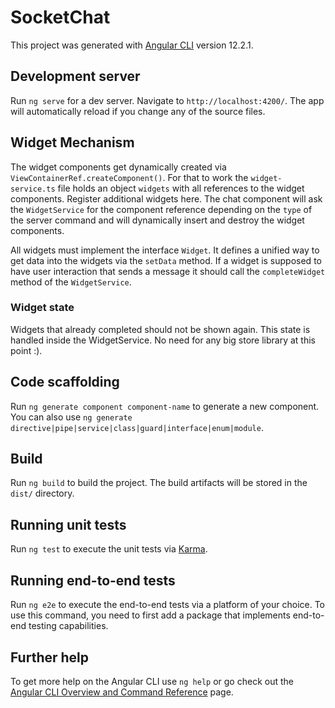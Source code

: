 # SocketChat

This project was generated with [Angular CLI](https://github.com/angular/angular-cli) version 12.2.1.

## Development server

Run `ng serve` for a dev server. Navigate to `http://localhost:4200/`. The app will automatically reload if you change any of the source files.

## Widget Mechanism
The widget components get dynamically created via `ViewContainerRef.createComponent()`. For that to work the `widget-service.ts` file holds an object `widgets` with all references to the widget components. Register additional widgets here. The chat component will ask the `WidgetService` for the component reference depending on the `type` of the server command and will dynamically insert and destroy the widget components.

All widgets must implement the interface `Widget`. It defines a unified way to get data into the widgets via the `setData` method.
If a widget is supposed to have user interaction that sends a message it should call the `completeWidget` method of the `WidgetService`.

### Widget state
Widgets that already completed should not be shown again. This state is handled inside the WidgetService. No need for any big store library at this point :).

## Code scaffolding

Run `ng generate component component-name` to generate a new component. You can also use `ng generate directive|pipe|service|class|guard|interface|enum|module`.

## Build

Run `ng build` to build the project. The build artifacts will be stored in the `dist/` directory.

## Running unit tests

Run `ng test` to execute the unit tests via [Karma](https://karma-runner.github.io).

## Running end-to-end tests

Run `ng e2e` to execute the end-to-end tests via a platform of your choice. To use this command, you need to first add a package that implements end-to-end testing capabilities.

## Further help

To get more help on the Angular CLI use `ng help` or go check out the [Angular CLI Overview and Command Reference](https://angular.io/cli) page.
